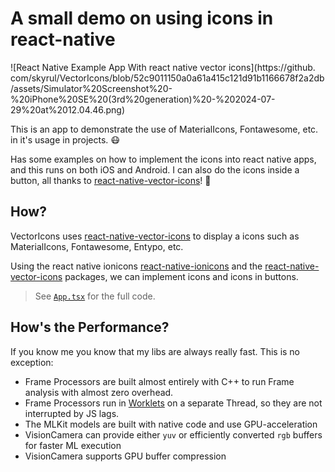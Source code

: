 # A small demo on using icons in react-native


![React Native Example App With react native vector icons](https://github.
com/skyrul/VectorIcons/blob/52c9011150a0a61a415c121d91b1166678f2a2db/assets/Simulator%20Screenshot%20-%20iPhone%20SE%20(3rd%20generation)%20-%202024-07-29%20at%2012.04.46.png)

This is an app to demonstrate the use of MaterialIcons, Fontawesome, etc. in it's usage in projects. 😷

Has some examples on how to implement the icons into react native apps, and this runs on both iOS and Android.
I can also do the icons inside a button, all thanks to [react-native-vector-icons](https://www.npmjs.com/package/react-native-vector-icons)! 🚀

## How?

VectorIcons uses [react-native-vector-icons](https://www.npmjs.com/package/react-native-vector-icons) to display a 
icons such as MaterialIcons, Fontawesome, Entypo, etc.

Using the react native ionicons [react-native-ionicons](https://www.npmjs.com/package/react-native-ionicons) and the
[react-native-vector-icons](https://www.npmjs.com/package/react-native-vector-icons) packages, we can implement icons 
and 
icons in buttons.


> See [`App.tsx`](https://github.com/skyrul/VectorIcons/blob/91deed25ecbef90789ba980f088c54b575b83aba/App.tsx) for the full code.

## How's the Performance?

If you know me you know that my libs are always really fast.
This is no exception:
- Frame Processors are built almost entirely with C++ to run Frame analysis with almost zero overhead.
- Frame Processors run in [Worklets](https://github.com/margelo/react-native-worklets-core/blob/main/docs/WORKLETS.md) on a separate Thread, so they are not interrupted by JS lags.
- The MLKit models are built with native code and use GPU-acceleration
- VisionCamera can provide either `yuv` or efficiently converted `rgb` buffers for faster ML execution
- VisionCamera supports GPU buffer compression

